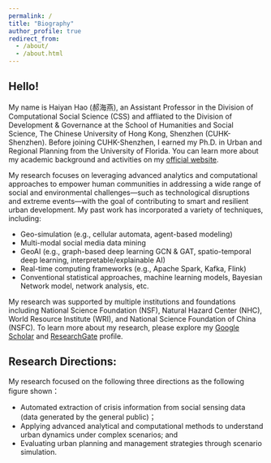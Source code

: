 ```yaml
---
permalink: /
title: "Biography"
author_profile: true
redirect_from: 
  - /about/
  - /about.html
---
```


Hello! 
--------
My name is Haiyan Hao (郝海燕), an Assistant Professor in the Division of Computational Social Science (CSS) and affliated to the Division of Development & Governance at the School of Humanities and Social Science, The Chinese University of Hong Kong, Shenzhen (CUHK-Shenzhen). Before joining CUHK-Shenzhen, I earned my Ph.D. in Urban and Regional Planning from the University of Florida. You can learn more about my academic background and activities on my [official website](https://myweb.cuhk.edu.cn/haohaiyan). 

My research focuses on leveraging advanced analytics and computational approaches to empower human communities in addressing a wide range of social and environmental challenges—such as technological disruptions and extreme events—with the goal of contributing to smart and resilient urban development. My past work has incorporated a variety of techniques, including:
- Geo-simulation (e.g., cellular automata, agent-based modeling)
- Multi-modal social media data mining
- GeoAI (e.g., graph-based deep learning GCN & GAT, spatio-temporal deep learning, interpretable/explainable AI)
- Real-time computing frameworks (e.g., Apache Spark, Kafka, Flink)
- Conventional statistical approaches, machine learning models, Bayesian Network model, network analysis, etc.

My research was supported by multiple institutions and foundations including National Science Foundation (NSF), Natural Hazard Center (NHC), World Resource Institute (WRI), and National Science Foundation of China (NSFC). To learn more about my research, please explore my [Google Scholar](https://scholar.google.com/citations?user=G2_Cs-cAAAAJ&hl=en&oi=ao) and [ResearchGate](https://www.researchgate.net/profile/Haiyan-Hao-2?ev=hdr_xprf) profile.

Research Directions:
--------
My research focused on the following three directions as the following figure shown：
- Automated extraction of crisis information from social sensing data (data generated by the general public)；
- Applying advanced analytical and computational methods to understand urban dynamics under complex scenarios; and
- Evaluating urban planning and management strategies through scenario simulation.
